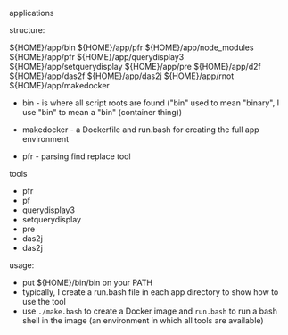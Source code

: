 applications

structure:

${HOME}/app/bin
${HOME}/app/pfr
${HOME}/app/node_modules
${HOME}/app/pfr
${HOME}/app/querydisplay3
${HOME}/app/setquerydisplay
${HOME}/app/pre
${HOME}/app/d2f
${HOME}/app/das2f
${HOME}/app/das2j
${HOME}/app/rnot
${HOME}/app/makedocker



- bin - is where all script roots are found ("bin" used to mean "binary", I use "bin" to mean a "bin" (container thing))

- makedocker - a Dockerfile and run.bash for creating the full app environment

- pfr - parsing find replace tool

tools
- pfr
- pf
- querydisplay3
- setquerydisplay
- pre
- das2j
- das2j


usage:
- put ${HOME}/bin/bin on your PATH
- typically, I create a run.bash file in each app directory to show how to use the tool
- use `./make.bash` to create a Docker image and `run.bash` to run a bash shell in the image (an environment in which all tools are available)
